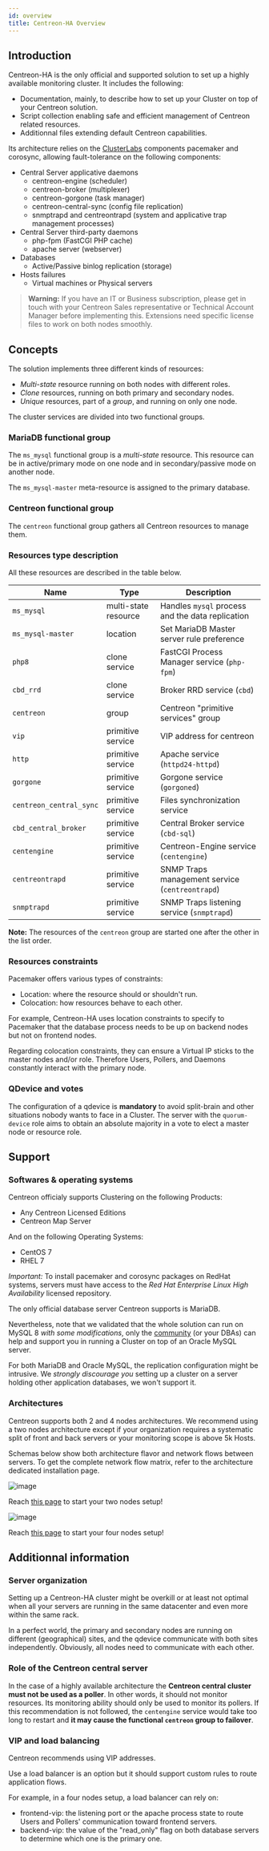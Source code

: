 ```yaml
---
id: overview
title: Centreon-HA Overview
---
```


## Introduction 

Centreon-HA is the only official and supported solution to set up a highly available monitoring cluster. It 
includes the following: 
* Documentation, mainly, to describe how to set up your Cluster on top of your Centreon solution.
* Script collection enabling safe and efficient management of Centreon related resources.
* Additionnal files extending default Centreon capabilities. 

Its architecture relies on the [ClusterLabs](https://clusterlabs.org/) components pacemaker and corosync, 
allowing fault-tolerance on the following components: 

* Central Server applicative daemons
  * centreon-engine (scheduler)
  * centreon-broker (multiplexer)
  * centreon-gorgone (task manager)
  * centreon-central-sync (config file replication)
  * snmptrapd and centreontrapd (system and applicative trap management processes)
* Central Server third-party daemons
  * php-fpm (FastCGI PHP cache)
  * apache server (webserver)
* Databases
  * Active/Passive binlog replication (storage)
* Hosts failures
  * Virtual machines or Physical servers

> **Warning:** If you have an IT or Business subscription, please get in touch with your Centreon Sales 
representative or Technical Account Manager before implementing this. Extensions need specific license 
files to work on both nodes smoothly.  

## Concepts

The solution implements three different kinds of resources: 

* _Multi-state_ resource running on both nodes with different roles. 
* _Clone_ resources, running on both primary and secondary nodes.
* _Unique_ resources, part of a _group_, and running on only one node.

The cluster services are divided into two functional groups.

### MariaDB functional group

The `ms_mysql` functional group is a _multi-state_ resource. This resource can be in active/primary mode 
on one node and in secondary/passive mode on another node. 

The `ms_mysql-master` meta-resource is assigned to the primary database. 

### Centreon functional group

The `centreon` functional group gathers all Centreon resources to manage them. 

### Resources type description

All these resources are described in the table below.

| Name                    | Type                 | Description                                          |
| ----------------------- | -------------------- | ---------------------------------------------------- |
| `ms_mysql`              | multi-state resource | Handles `mysql` process and the data replication     |
| `ms_mysql-master`       | location             | Set MariaDB Master server rule preference            |
| `php8`                  | clone service        | FastCGI Process Manager service (`php-fpm`)          |
| `cbd_rrd`               | clone service        | Broker RRD service (`cbd`)                           |
| `centreon`              | group                | Centreon "primitive services" group                  |
| `vip`                   | primitive service    | VIP address for centreon                             |
| `http`                  | primitive service    | Apache service (`httpd24-httpd`)                     |
| `gorgone`               | primitive service    | Gorgone service (`gorgoned`)                         |
| `centreon_central_sync` | primitive service    | Files synchronization service                        |
| `cbd_central_broker`    | primitive service    | Central Broker service (`cbd-sql`)                   |
| `centengine`            | primitive service    | Centreon-Engine service (`centengine`)               |
| `centreontrapd`         | primitive service    | SNMP Traps management service (`centreontrapd`)      |
| `snmptrapd`             | primitive service    | SNMP Traps listening service (`snmptrapd`)           |

**Note:** The resources of the `centreon` group are started one after the other in the list order.

### Resources constraints

Pacemaker offers various types of constraints:
* Location: where the resource should or shouldn't run.
* Colocation: how resources behave to each other.

For example, Centreon-HA uses location constraints to specify to Pacemaker that the database process 
needs to be up on backend nodes but not on frontend nodes. 

Regarding colocation constraints, they can ensure a Virtual IP sticks to the master nodes and/or role. 
Therefore Users, Pollers, and Daemons constantly interact with the primary node. 

### QDevice and votes

The configuration of a qdevice is **mandatory** to avoid split-brain and other situations nobody wants 
to face in a Cluster. The server with the `quorum-device` role aims to obtain an absolute majority in a vote 
to elect a master node or resource role.

## Support

### Softwares & operating systems 

Centreon officialy supports Clustering on the following Products: 

* Any Centreon Licensed Editions 
* Centreon Map Server 

And on the following Operating Systems: 

* CentOS 7
* RHEL 7 

*Important:* To install pacemaker and corosync packages on RedHat systems, servers must have access to
the _Red Hat Enterprise Linux High Availability_ licensed repository.  

The only official database server Centreon supports is MariaDB. 

Nevertheless, note that we validated that the whole solution can run on MySQL 8 *with some 
modifications*, only the [community](https://github.com/centreon-ha/issues) (or your DBAs) 
can help and support you in running a Cluster on top of an Oracle MySQL server.

For both MariaDB and Oracle MySQL, the replication configuration might be intrusive. We *strongly discourage you* setting 
up a cluster on a server holding other application databases, we won't support it. 

### Architectures

Centreon supports both 2 and 4 nodes architectures. We recommend using a two nodes architecture except
if your organization requires a systematic split of front and back servers or your monitoring 
scope is above 5k Hosts. 

Schemas below show both architecture flavor and network flows between servers. To get the complete network 
flow matrix, refer to the architecture dedicated installation page.

<!--DOCUSAURUS_CODE_TABS-->

<!--Two-nodes-cluster-->

![image](../../assets/integrations/centreon-ha/centreon-ha-2-nodes-arch.png)

Reach [this page](../../installation/installation-of-centreon-ha/installation-2-nodes) to start your two nodes setup! 

<!--Four-nodes-cluster-->

![image](../../assets/integrations/centreon-ha/centreon-ha-4-nodes-arch.png)

Reach [this page](../../installation/installation-of-centreon-ha/installation-4-nodes) to start your four nodes setup!

<!--END_DOCUSAURUS_CODE_TABS-->

## Additionnal information

### Server organization

Setting up a Centreon-HA cluster might be overkill or at least not optimal when all your servers are running in 
the same datacenter and even more within the same rack. 

In a perfect world, the primary and secondary nodes are running on different (geographical) sites, and the qdevice 
communicate with both sites independently. Obviously, all nodes need to communicate with each other.

### Role of the Centreon central server

In the case of a highly available architecture the **Centreon central cluster must not be used as a poller**. 
In other words, it should not monitor resources. Its monitoring ability should only be used to monitor its pollers. 
If this recommendation is not followed, the `centengine` service would take too long to restart 
and **it may cause the functional `centreon` group to failover**.

### VIP and load balancing

Centreon recommends using VIP addresses.

Use a load balancer is an option but it should support custom rules to route application flows.

For example, in a four nodes setup, a load balancer can rely on:
* frontend-vip: the listening port or the apache process state to route Users and Pollers' communication toward frontend servers.
* backend-vip: the value of the "read_only" flag on both database servers to determine which one is the primary one.